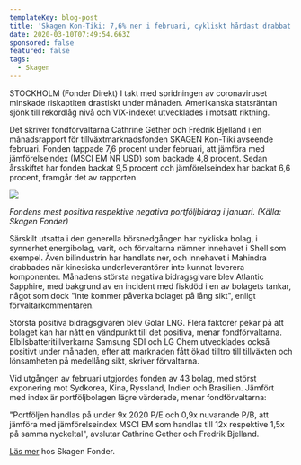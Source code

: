```yaml
---
templateKey: blog-post
title: 'Skagen Kon-Tiki: 7,6% ner i februari, cykliskt hårdast drabbat'
date: 2020-03-10T07:49:54.663Z
sponsored: false
featured: false
tags:
  - Skagen
---
```

STOCKHOLM (Fonder Direkt) I takt med spridningen av coronaviruset minskade riskaptiten drastiskt under månaden. Amerikanska statsräntan sjönk till rekordlåg nivå och VIX-indexet utvecklades i motsatt riktning.

Det skriver fondförvaltarna Cathrine Gether och Fredrik Bjelland i en månadsrapport för tillväxtmarknadsfonden SKAGEN Kon-Tiki avseende februari. Fonden tappade 7,6 procent under februari, att jämföra med jämförelseindex (MSCI EM NR USD) som backade 4,8 procent. Sedan årsskiftet har fonden backat 9,5 procent och jämförelseindex har backat 6,6 procent, framgår det av rapporten.

![](/img/tiki.PNG)

*Fondens mest positiva respektive negativa portföljbidrag i januari. (Källa: Skagen Fonder)*

Särskilt utsatta i den generella börsnedgången har cykliska bolag, i synnerhet energibolag, varit, och förvaltarna nämner innehavet i Shell som exempel. Även bilindustrin har handlats ner, och innehavet i Mahindra drabbades när kinesiska underleverantörer inte kunnat leverera komponenter. Månadens största negativa bidragsgivare blev Atlantic Sapphire, med bakgrund av en incident med fiskdöd i en av bolagets tankar, något som dock "inte kommer påverka bolaget på lång sikt", enligt förvaltarkommentaren.

Största positiva bidragsgivaren blev Golar LNG. Flera faktorer pekar på att bolaget kan har nått en vändpunkt till det positiva, menar fondförvaltarna. Elbilsbatteritillverkarna Samsung SDI och LG Chem utvecklades också positivt under månaden, efter att marknaden fått ökad tilltro till tillväxten och lönsamheten på medellång sikt, skriver förvaltarna.

Vid utgången av februari utgjordes fonden av 43 bolag, med störst exponering mot Sydkorea, Kina, Ryssland, Indien och Brasilien. Jämfört med index är portföljbolagen lägre värderade, menar fondförvaltarna:

"Portföljen handlas på under 9x 2020 P/E och 0,9x nuvarande P/B, att jämföra med jämförelseindex MSCI EM som handlas till 12x respektive 1,5x på samma nyckeltal", avslutar Cathrine Gether och Fredrik Bjelland.

[Läs mer](https://www.skagenfonder.se/globalassets/pdfs/status-reports/sweden/skagen-kon-tiki-a/2020/20200229_skagen-kon-tiki-a-februari.pdf) hos Skagen Fonder.

